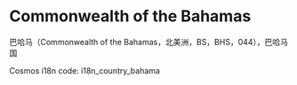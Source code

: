 # Commonwealth of the Bahamas

巴哈马（Commonwealth of the Bahamas，北美洲，BS，BHS，044），巴哈马国

Cosmos i18n code: i18n_country_bahama